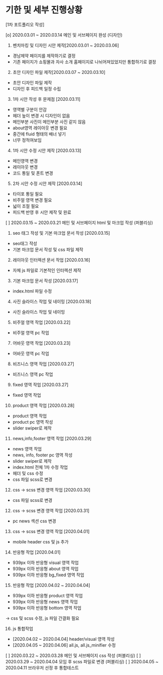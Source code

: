 # 기한 및 세부 진행상황

[1차 포트폴리오 작성]

[o] 2020.03.01 ~ 2020.03.14 메인 및 서브페이지 완성 (디자인)

1. 벤치마킹 및 디자인 시안 제작[2020.03.01 ~ 2020.03.06]

- 경남제약 페이지를 제작하기로 결정
- 기존 페이지가 쇼핑몰과 자사 소개 홈페이지로 나뉘어져있었지만 통합하기로 결정

2. 초안 디자인 파일 제작[2020.03.07 ~ 2020.03.10]

- 초안 디자인 파일 제작
- 디자인 후 피드백 일정 수립

3.  1차 시안 작성 후 문제점 [2020.03.11]

- 영역별 구분이 안감
- 헤더 높이 변경 시 디자인이 없음
- 메인부분 사진이 메인부분 사진 같지 않음
- about영역 레이아웃 변경 필요
- 중간에 fluid 형태의 배너 넣기
- 너무 정적여보임

4.  1차 시안 수정 시안 제작 [2020.03.13]

- 메인영역 변경
- 레이아웃 변경
- 코드 통일 및 폰트 변경

5.  2차 시안 수정 시안 제작 [2020.03.14]

- 타이포 통일 필요
- 비주얼 영역 변경 필요
- 넓이 조절 필요
- 피드백 반영 후 시안 제작 및 완료

[ ] 2020.03.15 ~ 2020.03.21 메인 및 서브페이지 html 및 마크업 작성 (퍼블리싱)

1. seo 태그 작성 및 기본 마크업 문서 작성 [2020.03.15]

- seo태그 작성
- 기본 마크업 문서 작성 및 css 파일 제작

2. 레이아웃 인터렉션 문서 작업 [2020.03.16]

- 자체 js 파일로 기본적인 인터렉션 제작

3. 기본 마크업 문서 작성 [2020.03.17]

- index.html 파일 수정

4. 사진 슬라이스 작업 및 네이밍 [2020.03.18]

- 사진 슬라이스 작업 및 네이밍

5. 비주얼 영역 작업 [2020.03.22]

- 비주얼 영역 pc 작업

7. 어바웃 영역 작업 [2020.03.23]

- 어바웃 영역 pc 작업

8. 비즈니스 영역 작업 [2020.03.27]

- 비즈니스 영역 pc 작업

9. fixed 영역 작업 [2020.03.27]

- fixed 영역 작업

10. product 영역 작업 [2020.03.28]

- product 영역 작업
- product pc 영역 작성
- slider swiper로 제작

11. news,info,footer 영역 작업 [2020.03.29]

- news 영역 작업
- news, info, footer pc 영역 작성
- slider swiper로 제작
- index.html 전체 1차 수정 작업
- 헤더 및 css 수정
- css 파일 scss로 변경

12. css -> scss 변경 영역 작업 [2020.03.30]

- css 파일 scss로 변경

12. css -> scss 변경 영역 작업 [2020.03.31]

- pc news 섹션 css 변경

13. css -> scss 변경 영역 작업 [2020.04.01]

- mobile header css 및 js 추가

14. 반응형 작업 [2020.04.01]

- 939px 이하 반응형 visual 영역 작업
- 939px 이하 반응형 about 영역 작업
- 939px 이하 반응형 bg_fixed 영역 작업

15. 반응형 작업 [2020.04.02 ~ 2020.04.04]

- 939px 이하 반응형 product 영역 작업
- 939px 이하 반응형 news 영역 작업
- 939px 이하 반응형 bottom 영역 작업

-> css 및 scss 수정, js 파일 간결화 필요

16. js 통합작업

- [2020.04.02 ~ 2020.04.04] header/visual 영역 작성
- [2020.04.05 ~ 2020.04.06] all.js, all.js_minifier 수정

[ ] 2020.03.22 ~ 2020.03.28 메인 및 서브페이지 css 작성 (퍼블리싱)
[ ] 2020.03.29 ~ 2020.04.04 모임 후 scss 파일로 변경 (퍼블리싱)
[ ] 2020.04.05 ~ 2020.04.11 브라우저 선정 후 통합테스트

<!-- 0 x로 실행여부를 표시해 주세요 -->
